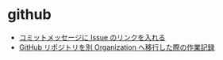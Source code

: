 # github

- [コミットメッセージに Issue のリンクを入れる](https://stackoverflow.com/questions/1687262/link-to-github-issue-number-with-commit-message)
- [GitHub リポジトリを別 Organization へ移行した際の作業記録](https://dev.classmethod.jp/articles/transfer-github-repo-to-another-org/)
